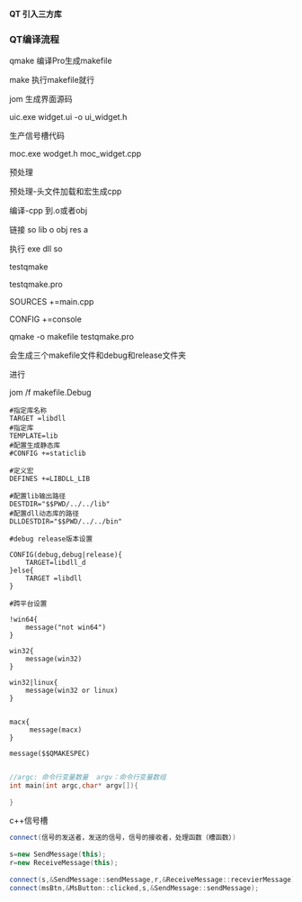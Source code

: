 #### QT 引入三方库



### QT编译流程

qmake 编译Pro生成makefile

make 执行makefile就行

jom 生成界面源码

uic.exe widget.ui -o ui_widget.h

生产信号槽代码

moc.exe wodget.h moc_widget.cpp



预处理

预处理-头文件加载和宏生成cpp

编译-cpp 到.o或者obj

链接 so lib o obj res a

执行 exe dll so



testqmake

testqmake.pro

SOURCES +=main.cpp

CONFIG +=console



qmake -o makefile testqmake.pro

会生成三个makefile文件和debug和release文件夹

进行

jom /f makefile.Debug



```
#指定库名称
TARGET =libdll
#指定库
TEMPLATE=lib
#配置生成静态库
#CONFIG +=staticlib

#定义宏
DEFINES +=LIBDLL_LIB

#配置lib输出路径
DESTDIR="$$PWD/../../lib"
#配置dll动态库的路径
DLLDESTDIR="$$PWD/../../bin"
```

 



```
#debug release版本设置

CONFIG(debug,debug|release){
    TARGET=libdll_d
}else{
    TARGET =libdll
}
```





```
#跨平台设置

!win64{
    message("not win64")
}

win32{
    message(win32)
}

win32|linux{
    message(win32 or linux)
}


macx{
     message(macx)
}

message($$QMAKESPEC)


```



```c++
//argc: 命令行变量数量  argv：命令行变量数组
int main(int argc,char* argv[]){
    
}
```



c++信号槽 



```c++
connect(信号的发送者，发送的信号，信号的接收者，处理函数（槽函数）)
    
s=new SendMessage(this);
r=new ReceiveMessage(this);
   
connect(s,&SendMessage::sendMessage,r,&ReceiveMessage::recevierMessage);
connect(msBtn,&MsButton::clicked,s,&SendMessage::sendMessage);

```





